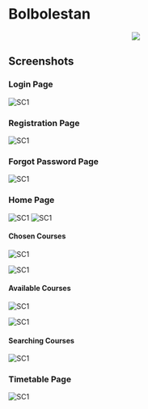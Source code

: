 # Bolbolestan
<p align="center">
  <img src="https://github.com/MoodyMelon/Bolbolestan/blob/main/icon.png" />
</p>

## Screenshots

### Login Page
![SC1](https://github.com/MoodyMelon/Bolbolestan/blob/main/Screenshots/login.png)
### Registration Page
![SC1](https://github.com/MoodyMelon/Bolbolestan/blob/main/Screenshots/register.png)
### Forgot Password Page
![SC1](https://github.com/MoodyMelon/Bolbolestan/blob/main/Screenshots/forgot-password.png)

### Home Page
![SC1](https://github.com/MoodyMelon/Bolbolestan/blob/main/Screenshots/header.png)
![SC1](https://github.com/MoodyMelon/Bolbolestan/blob/main/Screenshots/homepage.png)
 
#### Chosen Courses
![SC1](https://github.com/MoodyMelon/Bolbolestan/blob/main/Screenshots/entekhabi1.png)

![SC1](https://github.com/MoodyMelon/Bolbolestan/blob/main/Screenshots/entekhabi2.png)

#### Available Courses
![SC1](https://github.com/MoodyMelon/Bolbolestan/blob/main/Screenshots/eraeshode-all.png)

![SC1](https://github.com/MoodyMelon/Bolbolestan/blob/main/Screenshots/eraeshode-filter.png)

#### Searching Courses

![SC1](https://github.com/MoodyMelon/Bolbolestan/blob/main/Screenshots/search.png)

### Timetable Page
![SC1](https://github.com/MoodyMelon/Bolbolestan/blob/main/Screenshots/timetable.png)

